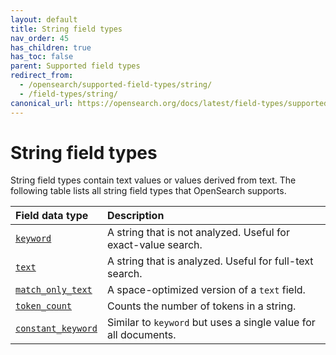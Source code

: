 ```yaml
---
layout: default
title: String field types
nav_order: 45
has_children: true
has_toc: false
parent: Supported field types
redirect_from:
  - /opensearch/supported-field-types/string/
  - /field-types/string/
canonical_url: https://opensearch.org/docs/latest/field-types/supported-field-types/string/
---
```


# String field types

String field types contain text values or values derived from text. The following table lists all string field types that OpenSearch supports.

Field data type | Description
:--- | :---  
[`keyword`]({{site.url}}{{site.baseurl}}/opensearch/supported-field-types/keyword/) | A string that is not analyzed. Useful for exact-value search.
[`text`]({{site.url}}{{site.baseurl}}/opensearch/supported-field-types/text/) | A string that is analyzed. Useful for full-text search.
[`match_only_text`]({{site.url}}{{site.baseurl}}/field-types/supported-field-types/match-only-text/) | A space-optimized version of a `text` field.
[`token_count`]({{site.url}}{{site.baseurl}}/opensearch/supported-field-types/token-count/)  | Counts the number of tokens in a string. 
[`constant_keyword`]({{site.url}}{{site.baseurl}}/field-types/supported-field-types/constant-keyword/)  | Similar to `keyword` but uses a single value for all documents.
